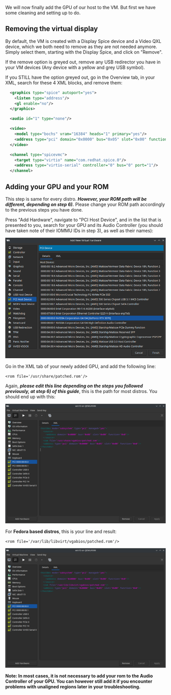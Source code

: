 We will now finally add the GPU of our host to the VM. But first we have some cleaning and setting up to do.

## Removing the virtual display

By default, the VM is created with a Display Spice device and a Video QXL device, which we both need to remove as they are not needed anymore. Simply select them, starting with the Display Spice, and click on "Remove".

If the remove option is greyed out, remove any USB redirector you have in your VM devices (Any device with a yellow and grey USB symbol).

If you STILL have the option greyed out, go in the Overview tab, in your XML, search for these 4 XML blocks, and remove them:
```XML
  <graphics type="spice" autoport="yes">
    <listen type="address"/>
    <gl enable="no"/>
  </graphics>
```
```XML
  <audio id="1" type="none"/>
```
```XML
  <video>
    <model type="bochs" vram="16384" heads="1" primary="yes"/>
    <address type="pci" domain="0x0000" bus="0x05" slot="0x00" function="0x0"/>
  </video>
```
```XML
  <channel type="spicevmc">
    <target type="virtio" name="com.redhat.spice.0"/>
    <address type="virtio-serial" controller="0" bus="0" port="1"/>
  </channel>
```

## Adding your GPU and your ROM

This step is same for every distro. ***However, your ROM path will be different, depending on step 6).*** Please change your ROM path accordingly to the previous steps you have done.

Press "Add Hardware", navigate to "PCI Host Device", and in the list that is presented to you, search for your GPU and its Audio Controller (you should have taken note of their IOMMU IDs in step 3), as well as their names):

![GPU and audio controller](images/vmm_pci_select.png)

Go in the XML tab of your newly added GPU, and add the following line:
```
<rom file='/usr/share/patched.rom'/>
```
Again, ***please edit this line depending on the steps you followed previously, at step 6) of this guide***, this is the path for most distros. You should end up with this:

![GPU line](images/vmm_rom_line.png)

For **Fedora based distros**, this is your line and result:
```
<rom file='/var/lib/libvirt/vgabios/patched.rom'/>
```

![GPU line Fedora](images/vmm_rom_line_fedora.png)

**Note: In most cases, it is not necessary to add your rom to the Audio Controller of your GPU. You can however still add it if you encounter problems with unaligned regions later in your troubleshooting.**